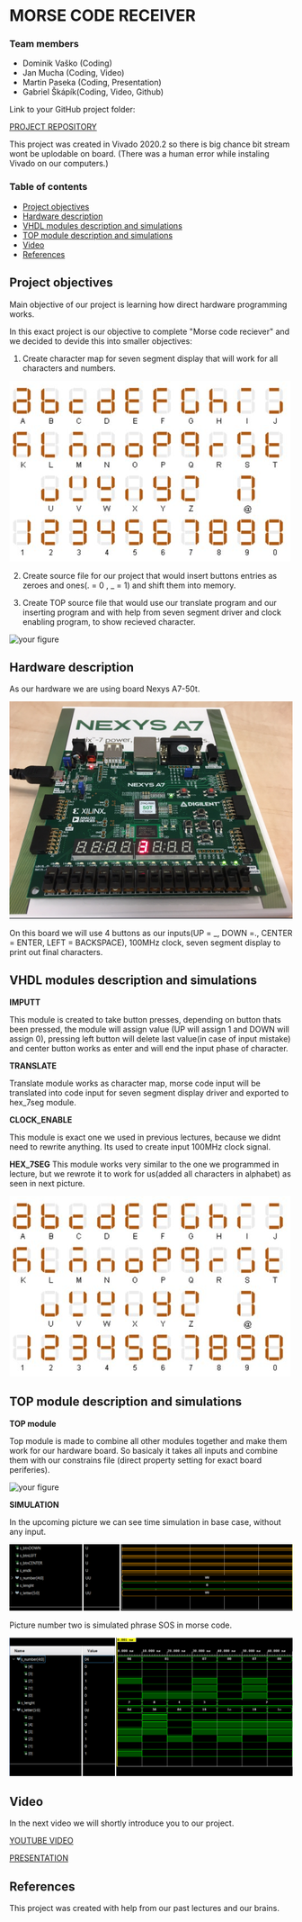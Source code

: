 # MORSE CODE RECEIVER

### Team members

* Dominik Vaško (Coding)
* Jan Mucha (Coding, Video)
* Martin Paseka (Coding, Presentation)
* Gabriel Škápík(Coding, Video, Github)

Link to your GitHub project folder:

   [PROJECT REPOSITORY](https://github.com/Hans22301/digital-electronics-1/tree/main/labs/project_morse_code_receiver)
   
   This project was created in Vivado 2020.2 so there is big chance bit stream wont be uplodable on board.
   (There was a human error while instaling Vivado on  our  computers.)


### Table of contents
* [Project objectives](#objectives)
* [Hardware description](#hardware)
* [VHDL modules description and simulations](#modules)
* [TOP module description and simulations](#top)
* [Video](#video)
* [References](#references)


<a name="objectives"></a>
## Project objectives

Main objective of our project is learning how direct hardware programming works.

In this exact project  is our objective to complete "Morse code reciever" and we decided to  devide this into smaller objectives:
1. Create character map for seven segment display that will work for all  characters and numbers.

![your figure](https://github.com/Hans22301/digital-electronics-1/blob/main/labs/project_morse_code_receiver/images/mapa_znaku.png)
	
2. Create source file for our project that would insert buttons entries as zeroes and ones(. = 0 , _ = 1) and shift them into memory.
	
3. Create TOP source file that would use our translate program and our inserting program and with help from seven segment driver and clock enabling program, to show recieved character.
	
![your figure](https://github.com/Hans22301/digital-electronics-1/blob/main/labs/project_morse_code_receiver/images/obrázek_2022-05-04_004706754.png)

<a name="hardware"></a>
## Hardware description

As our hardware we are using board Nexys A7-50t.

![your figure](https://github.com/Hans22301/digital-electronics-1/blob/main/labs/project_morse_code_receiver/images/deska_orig.png)

On this board we will use 4 buttons as our inputs(UP = _, DOWN =., CENTER = ENTER, LEFT = BACKSPACE), 100MHz clock, seven segment display to print out final characters.

<a name="modules"></a>
## VHDL modules description and simulations

**IMPUTT**

This module is created to take button presses, depending on button thats been pressed, the module will assign value (UP will assign 1 and DOWN will assign 0), pressing left button will delete last value(in case of input  mistake) and center button works as enter and will end the input phase of character.

**TRANSLATE**

Translate module works as character map, morse code input will be translated into code input for seven segment display driver and exported to hex_7seg module.

**CLOCK_ENABLE**

This module is exact one we used in previous lectures, because we didnt need to rewrite anything. Its used to create input 100MHz clock signal.

**HEX_7SEG**
This module works very similar to the one we programmed in lecture, but we rewrote it to work for us(added all characters in alphabet) as seen in next picture.

![your figure](https://github.com/Hans22301/digital-electronics-1/blob/main/labs/project_morse_code_receiver/images/mapa_znaku.png)


<a name="top"></a>
## TOP module description and simulations

**TOP module**

Top module is made to combine all other modules together and make them work for our hardware board. So basicaly it takes all inputs and combine them  with our  constrains file (direct property setting for exact board periferies).

![your figure](https://github.com/Hans22301/digital-electronics-1/blob/main/labs/project_morse_code_receiver/images/obrázek_2022-05-04_004706754.png)

**SIMULATION**

In the upcoming picture we can see time simulation in base case, without any input.

![your figure](https://github.com/Hans22301/digital-electronics-1/blob/main/labs/project_morse_code_receiver/images/simulace.png)

Picture number two is simulated phrase SOS in morse code.

![your figure](https://github.com/Hans22301/digital-electronics-1/blob/main/labs/project_morse_code_receiver/images/sos_simulace.png)

<a name="video"></a>
## Video

In the next video we will shortly introduce you to our project.

[YOUTUBE VIDEO](https://github.com/...)

[PRESENTATION](https://vutbr-my.sharepoint.com/:p:/g/personal/xmucha11_vutbr_cz/EfuMuLWZGjlKjdNw_ewh3QQBPMM-HOBnsedU1G0o26pXcA?e=4Flh2b)

<a name="references"></a>
## References

This project was created with help from our past lectures and our brains.

